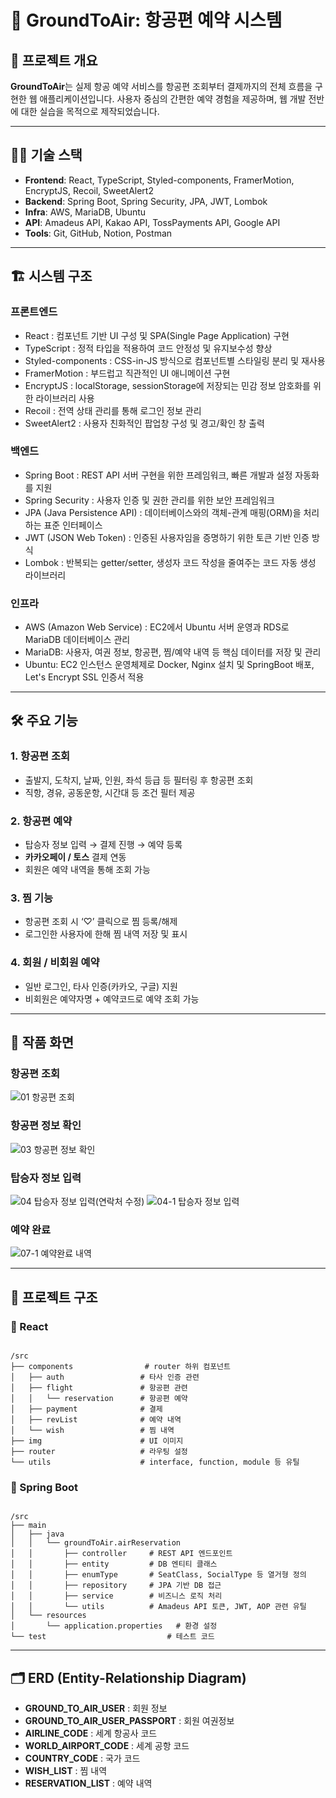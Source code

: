 # 🚀 GroundToAir: 항공편 예약 시스템

## 📌 프로젝트 개요  
**GroundToAir**는 실제 항공 예약 서비스를 항공편 조회부터 결제까지의 전체 흐름을 구현한 웹 애플리케이션입니다. 사용자 중심의 간편한 예약 경험을 제공하며, 웹 개발 전반에 대한 실습을 목적으로 제작되었습니다.

---

## 🧑‍💻 기술 스택  

- **Frontend**: React, TypeScript, Styled-components, FramerMotion, EncryptJS, Recoil, SweetAlert2
- **Backend**: Spring Boot, Spring Security, JPA, JWT, Lombok
- **Infra**: AWS, MariaDB, Ubuntu
- **API**: Amadeus API, Kakao API, TossPayments API, Google API
- **Tools**: Git, GitHub, Notion, Postman  

---

## 🏗️ 시스템 구조  

### 프론트엔드
- React : 컴포넌트 기반 UI 구성 및 SPA(Single Page Application) 구현
- TypeScript : 정적 타입을 적용하여 코드 안정성 및 유지보수성 향상
- Styled-components : CSS-in-JS 방식으로 컴포넌트별 스타일링 분리 및 재사용
- FramerMotion : 부드럽고 직관적인 UI 애니메이션 구현
- EncryptJS : localStorage, sessionStorage에 저장되는 민감 정보 암호화를 위한 라이브러리 사용
- Recoil : 전역 상태 관리를 통해 로그인 정보 관리
- SweetAlert2 : 사용자 친화적인 팝업창 구성 및 경고/확인 창 출력

### 백엔드  
- Spring Boot : REST API 서버 구현을 위한 프레임워크, 빠른 개발과 설정 자동화를 지원
- Spring Security : 사용자 인증 및 권한 관리를 위한 보안 프레임워크
- JPA (Java Persistence API) : 데이터베이스와의 객체-관계 매핑(ORM)을 처리하는 표준 인터페이스
- JWT (JSON Web Token) : 인증된 사용자임을 증명하기 위한 토큰 기반 인증 방식
- Lombok : 반복되는 getter/setter, 생성자 코드 작성을 줄여주는 코드 자동 생성 라이브러리

### 인프라
- AWS (Amazon Web Service) : EC2에서 Ubuntu 서버 운영과 RDS로 MariaDB 데이터베이스 관리
- MariaDB: 사용자, 여권 정보, 항공편, 찜/예약 내역 등 핵심 데이터를 저장 및 관리
- Ubuntu: EC2 인스턴스 운영체제로 Docker, Nginx 설치 및 SpringBoot 배포, Let's Encrypt SSL 인증서 적용
  
---

## 🛠️ 주요 기능  

### 1. 항공편 조회  
- 출발지, 도착지, 날짜, 인원, 좌석 등급 등 필터링 후 항공편 조회  
- 직항, 경유, 공동운항, 시간대 등 조건 필터 제공

### 2. 항공편 예약  
- 탑승자 정보 입력 → 결제 진행 → 예약 등록  
- **카카오페이 / 토스** 결제 연동
- 회원은 예약 내역을 통해 조회 가능

### 3. 찜 기능  
- 항공편 조회 시 ‘♡’ 클릭으로 찜 등록/해제  
- 로그인한 사용자에 한해 찜 내역 저장 및 표시  

### 4. 회원 / 비회원 예약  
- 일반 로그인, 타사 인증(카카오, 구글) 지원  
- 비회원은 예약자명 + 예약코드로 예약 조회 가능  

---

## 📸 작품 화면
### 항공편 조회
![01  항공편 조회](https://github.com/user-attachments/assets/2a47352e-f468-43a6-a189-ebadcea8cdf4)


### 항공편 정보 확인
![03  항공편 정보 확인](https://github.com/user-attachments/assets/a31062ef-9977-44ab-bc4c-41147cecdfb5)


### 탑승자 정보 입력
![04  탑승자 정보 입력(연락처 수정)](https://github.com/user-attachments/assets/6328cc6e-b58d-4a74-89a9-a54e6eed5e8f) 
![04-1  탑승자 정보 입력](https://github.com/user-attachments/assets/8646a742-6bff-4226-ab41-f2161a1a20c7)


### 예약 완료
![07-1  예약완료 내역](https://github.com/user-attachments/assets/c9ab7039-6369-4dc9-876e-7c24ddafbf6c)


---

## 📂 프로젝트 구조  

### 💠 React
<pre><code> 
/src
├── components                # router 하위 컴포넌트
│   ├── auth                 # 타사 인증 관련
│   ├── flight               # 항공편 관련
│   │   └── reservation      # 항공편 예약
│   ├── payment              # 결제
│   ├── revList              # 예약 내역
│   └── wish                 # 찜 내역
├── img                      # UI 이미지
├── router                   # 라우팅 설정
└── utils                    # interface, function, module 등 유틸
</code></pre>

### 🧩 Spring Boot
<pre><code> 
/src
├── main
│   ├── java
│   │   └── groundToAir.airReservation
│   │       ├── controller     # REST API 엔드포인트
│   │       ├── entity         # DB 엔티티 클래스
│   │       ├── enumType       # SeatClass, SocialType 등 열거형 정의
│   │       ├── repository     # JPA 기반 DB 접근
│   │       ├── service        # 비즈니스 로직 처리
│   │       └── utils          # Amadeus API 토큰, JWT, AOP 관련 유틸
│   └── resources
│       └── application.properties   # 환경 설정
└── test                           # 테스트 코드
</code></pre>

---

## 🗂️ ERD (Entity-Relationship Diagram)  

- **GROUND_TO_AIR_USER** : 회원 정보
- **GROUND_TO_AIR_USER_PASSPORT** : 회원 여권정보
- **AIRLINE_CODE** : 세계 항공사 코드
- **WORLD_AIRPORT_CODE** : 세계 공항 코드
- **COUNTRY_CODE** : 국가 코드
- **WISH_LIST** : 찜 내역
- **RESERVATION_LIST** : 예약 내역

